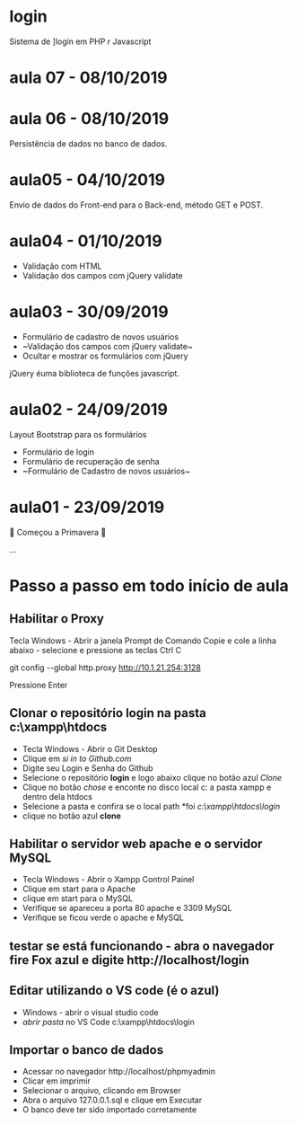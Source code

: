 # login
Sistema de ]login em PHP r Javascript

# aula 07 - 08/10/2019


# aula 06 - 08/10/2019
 Persistência de dados no banco de dados.

# aula05 - 04/10/2019
Envio de dados do Front-end para o Back-end, método GET e POST.

# aula04 - 01/10/2019
- Validação com HTML
- Validação dos campos com jQuery validate

# aula03 - 30/09/2019
- Formulário de cadastro de novos usuários 
- ~Validação dos campos com jQuery validate~
- Ocultar e mostrar os formulários com jQuery

jQuery éuma biblioteca de funções javascript.

# aula02 - 24/09/2019
Layout Bootstrap para os formulários
- Formulário de login
- Formulário de recuperação de senha
- ~Formulário de Cadastro de novos usuários~

# aula01 - 23/09/2019
 🍆    Começou a Primavera  🍆

...
# Passo a passo em todo início de aula

## Habilitar o Proxy
Tecla Windows - Abrir a janela Prompt de Comando
Copie e cole a linha abaixo - selecione e pressione as teclas Ctrl C

git config --global http.proxy http://10.1.21.254:3128

Pressione Enter


## Clonar o repositório **login** na pasta **c:\xampp\htdocs**
- Tecla Windows - Abrir o Git Desktop
- Clique em *si in to Github.com*
- Digite seu Login e Senha do Github
- Selecione o repositório **login** e logo abaixo clique no botão azul *Clone*
- Clique no botão *chose* e enconte no disco local c: a pasta xampp e dentro dela htdocs
- Selecione a pasta e confira se o local path  *foi *c:\xampp\htdocs\login*
- clique no botão azul **clone**

## Habilitar o servidor web **apache** e o servidor **MySQL**
- Tecla Windows - Abrir o Xampp Control Painel
- Clique em start para o Apache
- clique em start para o MySQL
- Verifique se apareceu a porta 80 apache e 3309 MySQL
- Verifique se ficou verde o apache e MySQL

## testar se está funcionando - abra o navegador fire Fox azul e digite http://localhost/login

## Editar utilizando o VS code (é o azul)
- Windows - abrir o visual studio code 
- *abrir pasta* no VS Code c:\xampp\htdocs\login

## Importar o banco de dados
- Acessar no navegador http://localhost/phpmyadmin
- Clicar em imprimir
- Selecionar o arquivo, clicando em Browser 
- Abra o arquivo 127.0.0.1.sql e clique em Executar
- O banco deve ter sido importado corretamente
